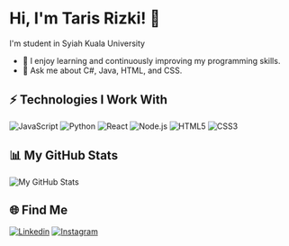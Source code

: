 # Hi, I'm Taris Rizki! 👋

I'm student in Syiah Kuala University

- 🌱 I enjoy learning and continuously improving my programming skills.
- 💬 Ask me about C#, Java, HTML, and CSS.

## ⚡ Technologies I Work With

![JavaScript](https://img.shields.io/badge/-JavaScript-black?style=flat-square&logo=javascript)
![Python](https://img.shields.io/badge/-Python-black?style=flat-square&logo=python)
![React](https://img.shields.io/badge/-React-black?style=flat-square&logo=react)
![Node.js](https://img.shields.io/badge/-Node.js-black?style=flat-square&logo=Node.js)
![HTML5](https://img.shields.io/badge/-HTML5-black?style=flat-square&logo=html5)
![CSS3](https://img.shields.io/badge/-CSS3-black?style=flat-square&logo=css3)

## 📊 My GitHub Stats

![My GitHub Stats](https://github-readme-stats.vercel.app/api?username=tarisrizki&show_icons=true&theme=radical)

## 🌐 Find Me

[![Linkedin](https://img.shields.io/badge/blue?style=flat-square&logo=Linkedin&logoColor=white&link=https://www.linkedin.com/in/m-taris-rizki-440b67210/)](https://www.linkedin.com)
[![Instagram](https://img.shields.io/badge/purple?style=flat-square&logo=instagram&logoColor=white&link=https://www.instagram.com/tarisrizki/)](https://www.instagram.com)

